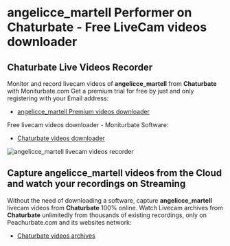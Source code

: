 # angelicce_martell Performer on Chaturbate - Free LiveCam videos downloader

## Chaturbate Live Videos Recorder

Monitor and record livecam videos of **angelicce_martell** from **Chaturbate** with Moniturbate.com
Get a premium trial for free by just and only registering with your Email address:
* [angelicce_martell Premium videos downloader](https://moniturbate.com/request-demo-licence-key.html)

Free livecam videos downloader - Moniturbate Software:
* [Chaturbate videos downloader](https://moniturbate.com/moniturbate-download-software.html)

![angelicce_martell livecam videos recorder](https://peachurnet.com/templates/moniturbate-software.png)


## Capture angelicce_martell videos from the Cloud and watch your recordings on Streaming

Without the need of downloading a software, capture **angelicce_martell** livecam videos from **Chaturbate** 100% online.
Watch Livecam archives from **Chaturbate** unlimitedly from thousands of existing recordings, only on Peachurbate.com and its websites network:
* [Chaturbate videos archives](https://peachurnet.com/)